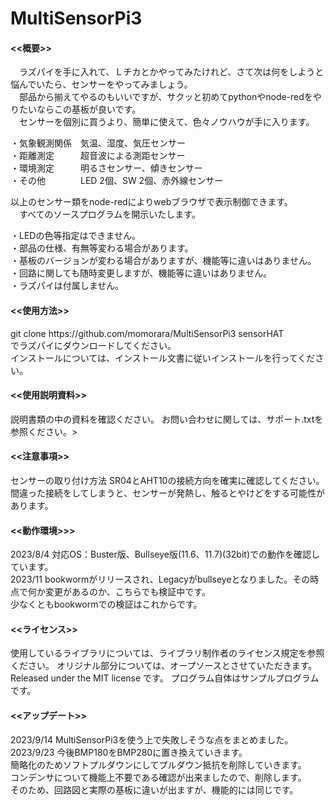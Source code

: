 # MultiSensorPi3

<h4><<概要>></h4>
　ラズパイを手に入れて、Ｌチカとかやってみたけれど、さて次は何をしようと悩んでいたら、センサーをやってみましょう。<br>
　部品から揃えてやるのもいいですが、サクッと初めてpythonやnode-redをやりたいならこの基板が良いです。<br>
　センサーを個別に買うより、簡単に使えて、色々ノウハウが手に入ります。
 
  ・気象観測関係　気温、湿度、気圧センサー<br>
  ・距離測定　　　超音波による測距センサー<br>
  ・環境測定　　　明るさセンサー、傾きセンサー<br>
  ・その他　　　　LED 2個、SW 2個、赤外線センサー<br>
  
  以上のセンサー類をnode-redによりwebブラウザで表示制御できます。<br>
　すべてのソースプログラムを開示いたします。<br>

・LEDの色等指定はできません。<br>
・部品の仕様、有無等変わる場合があります。 <br>
・基板のバージョンが変わる場合がありますが、機能等に違いはありません。<br>
・回路に関しても随時変更しますが、機能等に違いはありません。<br>
・ラズパイは付属しません。<br>

<h4><<使用方法>></h4>
git clone https://github.com/momorara/MultiSensorPi3 sensorHAT<br>
でラズパイにダウンロードしてください。<br>
インストールについては、インストール文書に従いインストールを行ってください。<br>

<h4><<使用説明資料>></h4>
説明書類の中の資料を確認ください。
お問い合わせに関しては、サポート.txtを参照ください。><br>

<h4><<注意事項>></h4>
センサーの取り付け方法 SR04とAHT10の接続方向を確実に確認してください。<br>
間違った接続をしてしまうと、センサーが発熱し、触るとやけどをする可能性があります。<br>

<h4><<動作環境>>></h4>
2023/8/4 対応OS：Buster版、Bullseye版(11.6、11.7)(32bit)での動作を確認しています。<br>
2023/11 bookwormがリリースされ、Legacyがbullseyeとなりました。その時点で何か変更があるのか、こちらでも検証中です。<br>
少なくともbookwormでの検証はこれからです。<br>

<h4><<ライセンス>></h4>
使用しているライブラリについては、ライブラリ制作者のライセンス規定を参照ください。
オリジナル部分については、オープソースとさせていただきます。
Released under the MIT license です。
プログラム自体はサンプルプログラムです。

<h4><<アップデート>></h4>
2023/9/14 MultiSensorPi3を使う上で失敗しそうな点をまとめました。<br>
2023/9/23 今後BMP180をBMP280に置き換えていきます。<br>
簡略化のためソフトプルダウンにしてプルダウン抵抗を削除していきます。<br>
コンデンサについて機能上不要である確認が出来ましたので、削除します。<br>
そのため、回路図と実際の基板に違いが出ますが、機能的には同じです。<br>


